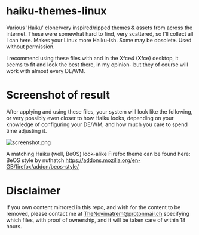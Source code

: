 # haiku-themes-linux
Various 'Haiku' clone/very inspired/ripped themes & assets from across the internet. These were somewhat hard to find, very scattered, so I'll collect all I can here. Makes your Linux more Haiku-ish. Some may be obsolete. Used without permission.

I recommend using these files with and in the Xfce4 (Xfce) desktop, it seems to fit and look the best there, in my opinion- but they of course will work with almost every DE/WM.

# Screenshot of result
After applying and using these files, your system will look like the following, or very possibly even closer to how Haiku looks, depending on your knowledge of configuring your DE/WM, and how much you care to spend time adjusting it. 

![screenshot.png](https://gitlab.com/Novimatrem/haiku-themes-linux/-/raw/master/screenshot.png)

A matching Haiku (well, BeOS) look-alike Firefox theme can be found here: BeOS style by nuthatch https://addons.mozilla.org/en-GB/firefox/addon/beos-style/


# Disclaimer
If you own content mirrored in this repo, and wish for the content to be removed, please contact me at TheNovimatrem@protonmail.ch specifying which files, with proof of ownership, and it will be taken care of within 18 hours.

